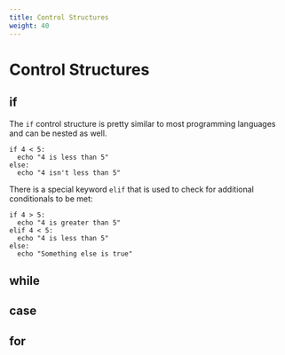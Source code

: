 ```yaml
---
title: Control Structures
weight: 40
---
```


# Control Structures

## if

The `if` control structure is pretty similar to most programming languages and can be nested as well.

```
if 4 < 5:
  echo "4 is less than 5"
else:
  echo "4 isn't less than 5"
```

There is a special keyword `elif` that is used to check for additional conditionals to be met:

```
if 4 > 5:
  echo "4 is greater than 5"
elif 4 < 5:
  echo "4 is less than 5"
else:
  echo "Something else is true"
```

## while

## case

## for
